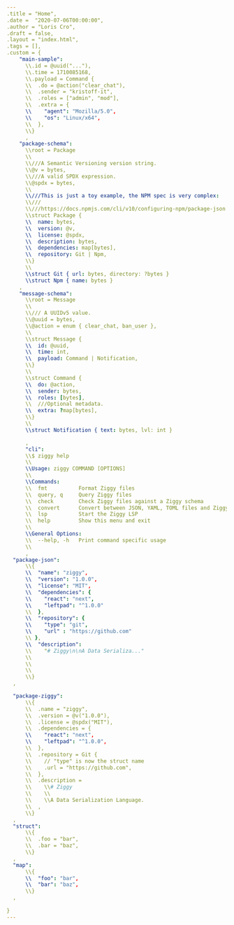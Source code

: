 ```yaml
---
.title = "Home",
.date =  "2020-07-06T00:00:00",
.author = "Loris Cro",
.draft = false,
.layout = "index.html",
.tags = [],
.custom = {
    "main-sample": 
      \\.id = @uuid("..."),
      \\.time = 1710085168,
      \\.payload = Command {
      \\  .do = @action("clear_chat"),
      \\  .sender = "kristoff-it",
      \\  .roles = ["admin", "mod"],
      \\  .extra = {
      \\    "agent": "Mozilla/5.0",
      \\    "os": "Linux/x64", 
      \\  },
      \\}
      ,
    "package-schema": 
      \\root = Package
      \\
      \\///A Semantic Versioning version string.
      \\@v = bytes,
      \\///A valid SPDX expression.
      \\@spdx = bytes,
      \\
      \\///This is just a toy example, the NPM spec is very complex:
      \\///
      \\///https://docs.npmjs.com/cli/v10/configuring-npm/package-json
      \\struct Package {
      \\  name: bytes,
      \\  version: @v,
      \\  license: @spdx,
      \\  description: bytes,
      \\  dependencies: map[bytes],
      \\  repository: Git | Npm,
      \\}
      \\
      \\struct Git { url: bytes, directory: ?bytes }
      \\struct Npm { name: bytes }
    ,
    "message-schema": 
      \\root = Message
      \\
      \\/// A UUIDv5 value.
      \\@uuid = bytes,
      \\@action = enum { clear_chat, ban_user },
      \\
      \\struct Message {
      \\  id: @uuid,
      \\  time: int,
      \\  payload: Command | Notification,
      \\}
      \\
      \\struct Command {
      \\  do: @action,
      \\  sender: bytes,
      \\  roles: [bytes],
      \\  ///Optional metadata. 
      \\  extra: ?map[bytes],
      \\}
      \\
      \\struct Notification { text: bytes, lvl: int }

      ,
      "cli": 
      \\$ ziggy help
      \\
      \\Usage: ziggy COMMAND [OPTIONS]
      \\
      \\Commands: 
      \\  fmt          Format Ziggy files      
      \\  query, q     Query Ziggy files 
      \\  check        Check Ziggy files against a Ziggy schema 
      \\  convert      Convert between JSON, YAML, TOML files and Ziggy
      \\  lsp          Start the Ziggy LSP
      \\  help         Show this menu and exit
      \\
      \\General Options:
      \\  --help, -h   Print command specific usage
      \\
      ,
  "package-json":
      \\{
      \\  "name": "ziggy",
      \\  "version": "1.0.0",
      \\  "license": "MIT",
      \\  "dependencies": {
      \\    "react": "next",
      \\    "leftpad": "^1.0.0"
      \\  },
      \\  "repository": {
      \\    "type": "git",
      \\    "url" : "https://github.com"
      \\ },
      \\  "description": 
      \\    "# Ziggy\n\nA Data Serializa..."
      \\
      \\
      \\
      \\}
  ,

  "package-ziggy":
      \\{
      \\  .name = "ziggy",
      \\  .version = @v("1.0.0"),
      \\  .license = @spdx("MIT"),
      \\  .dependencies = {
      \\    "react": "next",
      \\    "leftpad": "^1.0.0",
      \\  },
      \\  .repository = Git {
      \\    // "type" is now the struct name
      \\    .url = "https://github.com",
      \\  },
      \\  .description = 
      \\    \\# Ziggy
      \\    \\
      \\    \\A Data Serialization Language.
      \\  ,
      \\}
  ,
  "struct": 
      \\{
      \\  .foo = "bar",
      \\  .bar = "baz",  
      \\}
  ,
  "map": 
      \\{
      \\  "foo": "bar",
      \\  "bar": "baz",  
      \\}
  ,
  
}
--- 
```

